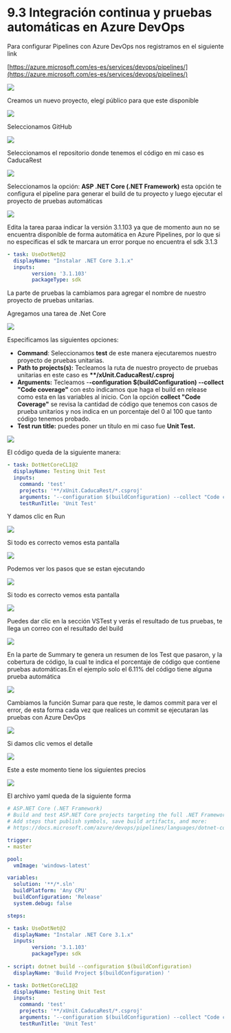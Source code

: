 # 9.3 Integración continua y pruebas automáticas en Azure DevOps

Para configurar Pipelines con Azure DevOps nos registramos en el siguiente link

[https://azure.microsoft.com/es-es/services/devops/pipelines/](https://azure.microsoft.com/es-es/services/devops/pipelines/)

![](../.gitbook/assets/image%20%28367%29.png)

Creamos un nuevo proyecto, elegí público para que este disponible

![](../.gitbook/assets/image%20%28258%29.png)

Seleccionamos GitHub

![](../.gitbook/assets/image%20%28216%29.png)

Seleccionamos el repositorio donde tenemos el código en mi caso es CaducaRest

![](../.gitbook/assets/image%20%2864%29.png)

Seleccionamos la opción: **ASP .NET Core \(.NET Framework\)** esta opción te configura el pipeline para generar el build de tu proyecto y luego ejecutar el proyecto de pruebas automáticas

![](../.gitbook/assets/image%20%2878%29.png)

Edita la tarea paraa indicar la versión 3.1.103 ya que de momento aun no se encuentra disponible de forma automática en Azure Pipelines,  por lo que si no especificas el sdk te marcara un error porque no encuentra el sdk 3.1.3

```yaml
- task: UseDotNet@2 
  displayName: "Instalar .NET Core 3.1.x"
  inputs:
        version: '3.1.103'
        packageType: sdk
```

La parte de pruebas la cambiamos para agregar el nombre de nuestro proyecto de pruebas unitarias. 

Agregamos una tarea de .Net Core

![](../.gitbook/assets/image%20%28157%29.png)

Especificamos las siguientes opciones:

* **Command**: Seleccionamos **test** de este manera ejecutaremos nuestro proyecto de pruebas unitarias.
* **Path to projects\(s\):** Tecleamos la ruta de nuestro proyecto de pruebas unitarias en este caso es **\*\*/xUnit.CaducaRest/.csproj** 
* **Arguments:** Tecleamos -**-configuration $\(buildConfiguration\) --collect "Code coverage"** con esto indicamos que haga el build en release como esta en las variables al inicio. Con la opción **collect "Code Coverage"** se revisa la cantidad de código que tenemos con casos de prueba unitarios y nos indica en un porcentaje del 0 al 100 que tanto código tenemos probado.
* **Test run title:** puedes poner un título en mi caso fue **Unit Test.** 

![](../.gitbook/assets/image%20%28144%29.png)

El código queda de la siguiente manera:

```yaml
- task: DotNetCoreCLI@2
  displayName: Testing Unit Test
  inputs:
    command: 'test'
    projects: '**/xUnit.CaducaRest/*.csproj'
    arguments: '--configuration $(buildConfiguration) --collect "Code coverage"'
    testRunTitle: 'Unit Test'
```

Y damos clic en Run

![](../.gitbook/assets/image%20%28254%29.png)

Si todo es correcto vemos esta pantalla

![](../.gitbook/assets/image%20%28186%29.png)

Podemos ver los pasos que se estan ejecutando

![](../.gitbook/assets/image%20%28326%29.png)

Si todo es correcto vemos esta pantalla

![](../.gitbook/assets/image%20%28253%29.png)

Puedes dar clic en la sección VSTest y verás el resultado de tus pruebas, te llega un correo con el resultado del build

![](../.gitbook/assets/image%20%28222%29.png)

En la parte de Summary te genera un resumen de los Test que pasaron, y la cobertura de código, la cual te indica el porcentaje de código que contiene pruebas automáticas.En el ejemplo solo el 6.11% del código tiene alguna prueba automática

![](../.gitbook/assets/image%20%28173%29.png)

Cambiamos la función Sumar para que reste, le damos commit para ver el error, de esta forma cada vez que realices un commit se ejecutaran las pruebas con Azure DevOps

![](../.gitbook/assets/image%20%28163%29.png)

Si damos clic vemos el detalle

![](../.gitbook/assets/image%20%28232%29.png)

Este a este momento tiene los siguientes precios

![](../.gitbook/assets/image%20%28355%29.png)

El archivo yaml queda de la siguiente forma

```yaml
# ASP.NET Core (.NET Framework)
# Build and test ASP.NET Core projects targeting the full .NET Framework.
# Add steps that publish symbols, save build artifacts, and more:
# https://docs.microsoft.com/azure/devops/pipelines/languages/dotnet-core

trigger:
- master

pool:
  vmImage: 'windows-latest'

variables:
  solution: '**/*.sln'
  buildPlatform: 'Any CPU'
  buildConfiguration: 'Release'
  system.debug: false

steps:

- task: UseDotNet@2 
  displayName: "Instalar .NET Core 3.1.x"
  inputs:
        version: '3.1.103'
        packageType: sdk
        
- script: dotnet build --configuration $(buildConfiguration)
  displayName: 'Build Project $(buildConfiguration) '

- task: DotNetCoreCLI@2
  displayName: Testing Unit Test
  inputs:
    command: 'test'
    projects: '**/xUnit.CaducaRest/*.csproj'
    arguments: '--configuration $(buildConfiguration) --collect "Code coverage"'
    testRunTitle: 'Unit Test'
```

